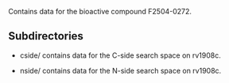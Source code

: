 Contains data for the bioactive compound F2504-0272.

## Subdirectories

- cside/ contains data for the C-side search space on rv1908c.

- nside/ contains data for the N-side search space on rv1908c.

